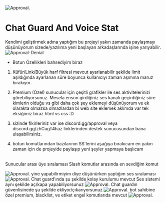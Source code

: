 ![Approval.](https://cdn.discordapp.com/attachments/1011397607685374033/1025319799041044521/unknown.png)
# Chat Guard And Voice Stat

Kendimi geliştirmek adına yaptığım bu projeyi yakın zamanda paylaşmayı düşünüyorum sizede/yazılıma yeni başlayan arkadaşlarında işine yarıyabilir.
 <img src="https://komarev.com/ghpvc/?username=Approval-Denial/ChatGuardAndVoiceStat&label=Ziyaretçi%20Sayısı&color=da004e" alt="Approval-Denial" />
- Botun Özellikleri bahsediyim biraz

1. Küfür/Link/Büyük harf filtresi mevcut ayarlanabilir şekilde limit aşıldığında ayarlanan süre boyunca kullanıcıyı zaman aşımına maruz bırakıyor.

2. Premium (Özel) sunucular için çeşitli grafikler ile ses aktivitelerinizi görebiliyorsunuz. Mesela enson girdiğiniz ses kanalı geçirdiğiniz süre kimlerin olduğu vs gibi daha çok şey eklemeyi düşünüyorum ve ek olarakta olmazsa olmazlardan bi web site eklemek aklımda var tek eksiğimiz biraz html vs css :D

3. sizinde fikirleriniz var ise  discord.gg/approval veya discord.gg/zhCugT4haz linklerinden destek sunucusundan bana ulaşabilirsiniz.

4. botun komutlarından bazılarının SS'lerini aşağıya bırakıcam en yakın zaman için de projeyide paylaşıp yeni şeyler yapmaya başlıcam
<br>
Sunucular arası üye sıralaması Slash komutlar arasında en sevdiğim komut

![Approval.](https://cdn.discordapp.com/attachments/1011397607685374033/1025322722462531654/unknown.png)
yine yapabilirmiyim diye düşünürken yaptığım ses sıralaması 
![Approval.](https://cdn.discordapp.com/attachments/1011397607685374033/1025322722147967006/unknown.png)
Chat guard'ında şu şekilde kolay kurulumu mevcut Ses sistemi aynı şekilde aç/kapa  yapabiliyorsunuz
![Approval.](https://cdn.discordapp.com/attachments/1011397607685374033/1025322722147967006/unknown.png)
Chat guardın güvenlisinede şu şekilde ekliyor/çıkarıyorsunuz
![Approval.](https://cdn.discordapp.com/attachments/1011397607685374033/1025323471439409162/unknown.png)
bot sahibine özel premium, blacklist, ve etiket engel komutlarıda mevcut
![Approval.](https://cdn.discordapp.com/attachments/1011397607685374033/1025323728923545610/unknown.png)
